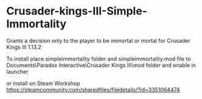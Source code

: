 # Crusader-kings-III-Simple-Immortality
Grants a decision only to the player to be immortal or mortal for Crusader Kings III 1.13.2

To install place simpleimmortality folder and simpleimmortality.mod file to Documents\Paradox Interactive\Crusader Kings III\mod folder and enable in launcher

or install on Steam Workshop https://steamcommunity.com/sharedfiles/filedetails/?id=3351064474
